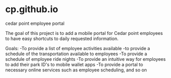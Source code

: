 # cp.github.io
cedar point employee portal

The goal of this project is to add a mobile portal for Cedar point employees to have easy shortcuts to daily requested information.

Goals:
-To provide a list of employee activities available
-to provide a schedule of the transportation available to employees
-To provide a schedule of employee ride nights 
-To provide an intuitive way for employees to add their park ID's to mobile wallet apps
-To provide a portal to necessary online services such as employee scheduling, and so on
